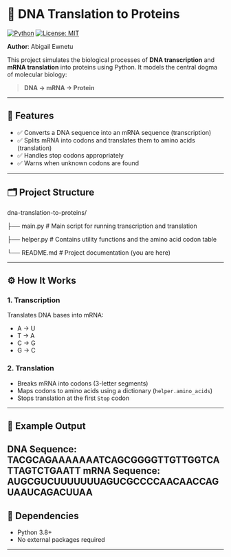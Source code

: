 
# 🧬 DNA Translation to Proteins

[![Python](https://img.shields.io/badge/python-3.8+-blue.svg)](https://www.python.org/)
[![License: MIT](https://img.shields.io/badge/License-MIT-yellow.svg)](https://opensource.org/licenses/MIT)

**Author**: Abigail Ewnetu

This project simulates the biological processes of **DNA transcription** and **mRNA translation** into proteins using Python. It models the central dogma of molecular biology:

> **DNA → mRNA → Protein**

---

## 📌 Features

- ✅ Converts a DNA sequence into an mRNA sequence (transcription)
- ✅ Splits mRNA into codons and translates them to amino acids (translation)
- ✅ Handles stop codons appropriately
- ✅ Warns when unknown codons are found

---

## 🗂 Project Structure

dna-translation-to-proteins/

├── main.py # Main script for running transcription and translation

├── helper.py # Contains utility functions and the amino acid codon table

└── README.md # Project documentation (you are here)


---

## ⚙️ How It Works

### 1. Transcription
Translates DNA bases into mRNA:
- A → U  
- T → A  
- C → G  
- G → C  

### 2. Translation
- Breaks mRNA into codons (3-letter segments)
- Maps codons to amino acids using a dictionary (`helper.amino_acids`)
- Stops translation at the first `Stop` codon

---

## 🧪 Example Output

DNA Sequence: TACGCAGAAAAAAATCAGCGGGGTTGTTGGTCATTAGTCTGAATT
mRNA Sequence: AUGCGUCUUUUUUUAGUCGCCCCAACAACCAGUAAUCAGACUUAA
---

## 📎 Dependencies

- Python 3.8+
- No external packages required

---



